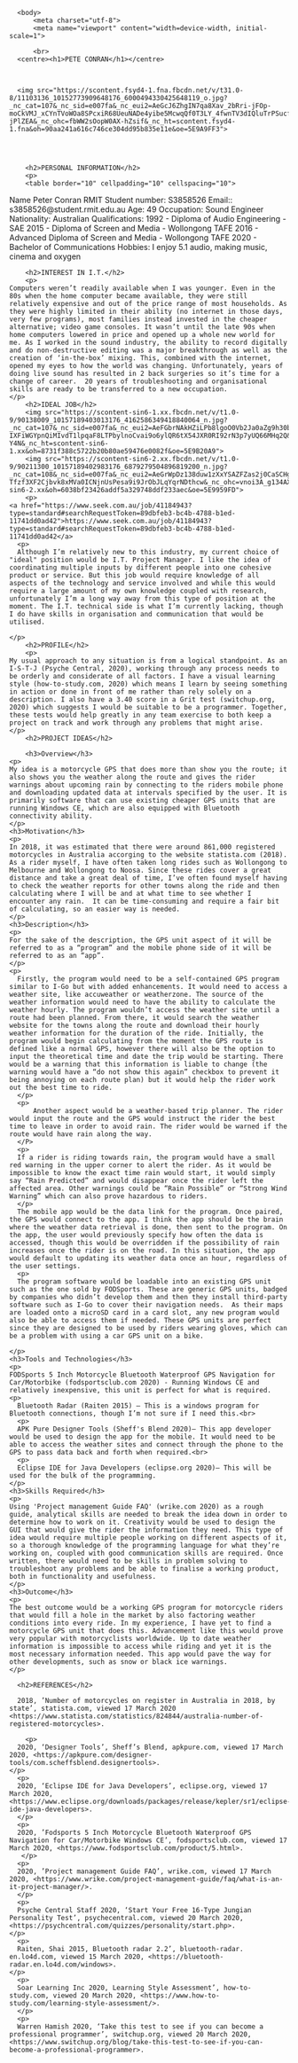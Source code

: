 <html>
   

      <body>
          <meta charset="utf-8">
          <meta name="viewport" content="width=device-width, initial-scale=1">
   
          <br>
      <centre><h1>PETE CONRAN</h1></centre>
  
  
    
      <img src="https://scontent.fsyd4-1.fna.fbcdn.net/v/t31.0-8/11103136_10152773909648176_6000494330425648119_o.jpg?_nc_cat=107&_nc_sid=e007fa&_nc_eui2=AeGcJ6ZhgIN7qa8Xav_2bRri-jFOp-moCkVMJ_xCYnTVoWOa8SPcxiR68UeuNADe4yibe5McwqQf0T3LY_4fwnTV3dIQluTrPSucfQp-jPlZEA&_nc_ohc=fbWW2sOopW0AX-hZsif&_nc_ht=scontent.fsyd4-1.fna&oh=90aa241a616c746ce304dd95b835e11e&oe=5E9A9FF3">
   

  
    
        <h2>PERSONAL INFORMATION</h2>
        <p>
        <table border="10" cellpadding="10" cellspacing="10">
<tr>
  <th>Name</th>
  <th>Peter Conran</th>
</tr>
  <tr>
  <td>RMIT Student number:</td>
  <td>S3858526</td>
</tr>
 <tr>
  <td>Email::</td>
  <td>s3858526@student.rmit.edu.au</td>
</tr>
<tr>
  <td>Age:</td>
  <td>49</td>
</tr>
<tr>
  <td>Occupation:</td>
  <td>Sound Engineer</td>
</tr>
<tr>
  <td>Nationality:</td>
  <td>Australian</td>
</tr>
<tr>
  <td>Qualifications:</td>
  <td>1992 - Diploma of Audio Engineering - SAE</td>
</tr>
<tr>
  <td></td>
  <td>2015 - Diploma of Screen and Media - Wollongong TAFE</td>
</tr>
<tr>
  <td></td>
  <td>2016 - Advanced Diploma of Screen and Media - Wollongong TAFE</td>
</tr>
<tr>
  <td></td>
  <td>2020 - Bachelor of Communications</td>
</tr>
<tr>
  <td>Hobbies:</td>
  <td>I enjoy 5.1 audio, making music, cinema and oxygen</td>
</tr>
</table>
        </p>

        <h2>INTEREST IN I.T.</h2>
        <p>
    Computers weren’t readily available when I was younger. Even in the 80s when the home computer became available, they were still relatively expensive and out of the price range of most households. As they were highly limited in their ability (no internet in those days, very few programs), most families instead invested in the cheaper alternative; video game consoles. It wasn’t until the late 90s when home computers lowered in price and opened up a whole new world for me. As I worked in the sound industry, the ability to record digitally and do non-destructive editing was a major breakthrough as well as the creation of ‘in-the-box’ mixing. This, combined with the internet, opened my eyes to how the world was changing. Unfortunately, years of doing live sound has resulted in 2 back surgeries so it’s time for a change of career.  20 years of troubleshooting and organisational skills are ready to be transferred to a new occupation. 
    </p>
        <h2>IDEAL JOB</h2>
        <img src="https://scontent-sin6-1.xx.fbcdn.net/v/t1.0-9/90138009_10157189403013176_4162586349418840064_n.jpg?_nc_cat=107&_nc_sid=e007fa&_nc_eui2=AeFGbrNAkHZiLPb8lgoO0Vb2Ja0aZg9h30bRZ7N-IXFiWGYpnQiMIvdT1lpqaF8LTPbylnoCvai9o6ylQR6tX54JXR0RI92rN3p7yUQ66MHq2Q&_nc_ohc=m6TnIKX3QUcAX8F-Y4N&_nc_ht=scontent-sin6-1.xx&oh=8731f388c5722b20b80ae59476e0082f&oe=5E9B20A9">
        <img src="https://scontent-sin6-2.xx.fbcdn.net/v/t1.0-9/90211300_10157189402983176_6879279504896819200_n.jpg?_nc_cat=108&_nc_sid=e007fa&_nc_eui2=AeGrWpDz138duw1zXxYSAZFZas2j0CaSCHgc8RLiXC7BCuHxDyNj1Bq9axFv-Tfzf3XF2Cjbvk8xMVa0ICNjnUsPesa9i9JrObJLqYqrNDthcw&_nc_ohc=vnoi3A_g134AX8qwdo2&_nc_ht=scontent-sin6-2.xx&oh=6038bf23426addf5a329748ddf233aec&oe=5E9959FD">
        <p>
    <a href="https://www.seek.com.au/job/41184943?type=standard#searchRequestToken=89dbfeb3-bc4b-4788-b1ed-11741dd0ad42">https://www.seek.com.au/job/41184943?type=standard#searchRequestToken=89dbfeb3-bc4b-4788-b1ed-11741dd0ad42</a>
      <p>
      Although I’m relatively new to this industry, my current choice of "ideal" position would be I.T. Project Manager. I like the idea of coordinating multiple inputs by different people into one cohesive product or service. But this job would require knowledge of all aspects of the technology and service involved and while this would require a large amount of my own knowledge coupled with research, unfortunately I’m a long way away from this type of position at the moment. The I.T. technical side is what I’m currently lacking, though I do have skills in organisation and communication that would be utilised.

    </p>
        <h2>PROFILE</h2>
        <p>
    My usual approach to any situation is from a logical standpoint. As an I-S-T-J (Psyche Central, 2020), working through any process needs to be orderly and considerate of all factors. I have a visual learning style (how-to-study.com, 2020) which means I learn by seeing something in action or done in front of me rather than rely solely on a description. I also have a 3.40 score in a Grit test (switchup.org, 2020) which suggests I would be suitable to be a programmer. Together, these tests would help greatly in any team exercise to both keep a project on track and work through any problems that might arise.
    </p>
        <h2>PROJECT IDEAS</h2>
        
        <h3>Overview</h3>
    <p>
    My idea is a motorcycle GPS that does more than show you the route; it also shows you the weather along the route and gives the rider warnings about upcoming rain by connecting to the riders mobile phone and downloading updated data at intervals specified by the user. It is primarily software that can use existing cheaper GPS units that are running Windows CE, which are also equipped with Bluetooth connectivity ability. 
    </p>
    <h3>Motivation</h3>
    <p>
    In 2018, it was estimated that there were around 861,000 registered motorcycles in Australia accorging to the website statista.com (2018). As a rider myself, I have often taken long rides such as Wollongong to Melbourne and Wollongong to Noosa. Since these rides cover a great distance and take a great deal of time, I’ve often found myself having to check the weather reports for other towns along the ride and then calculating where I will be and at what time to see whether I encounter any rain.  It can be time-consuming and require a fair bit of calculating, so an easier way is needed. 
    </p>
    <h3>Description</h3>
    <p>
    For the sake of the description, the GPS unit aspect of it will be referred to as a “program” and the mobile phone side of it will be referred to as an “app”.
    </p>
    <p>
      Firstly, the program would need to be a self-contained GPS program similar to I-Go but with added enhancements. It would need to access a weather site, like accuweather or weatherzone. The source of the weather information would need to have the ability to calculate the weather hourly. The program wouldn’t access the weather site until a route had been planned. From there, it would search the weather website for the towns along the route and download their hourly weather information for the duration of the ride. Initially, the program would begin calculating from the moment the GPS route is defined like a normal GPS, however there will also be the option to input the theoretical time and date the trip would be starting. There would be a warning that this information is liable to change (the warning would have a “do not show this again” checkbox to prevent it being annoying on each route plan) but it would help the rider work out the best time to ride.
      </p>
      <p>
          Another aspect would be a weather-based trip planner. The rider would input the route and the GPS would instruct the rider the best time to leave in order to avoid rain. The rider would be warned if the route would have rain along the way. 
      </P>
      <p>
      If a rider is riding towards rain, the program would have a small red warning in the upper corner to alert the rider. As it would be impossible to know the exact time rain would start, it would simply say “Rain Predicted” and would disappear once the rider left the affected area. Other warnings could be “Rain Possible” or “Strong Wind Warning” which can also prove hazardous to riders.
      </p>
      The mobile app would be the data link for the program. Once paired, the GPS would connect to the app. I think the app should be the brain where the weather data retrieval is done, then sent to the program. On the app, the user would previously specify how often the data is accessed, though this would be overridden if the possibility of rain increases once the rider is on the road. In this situation, the app would default to updating its weather data once an hour, regardless of the user settings.
      <p>
      The program software would be loadable into an existing GPS unit such as the one sold by FODSports. These are generic GPS units, badged by companies who didn’t develop them and then they install third-party software such as I-Go to cover their navigation needs.  As their maps are loaded onto a microSD card in a card slot, any new program would also be able to access them if needed. These GPS units are perfect since they are designed to be used by riders wearing gloves, which can be a problem with using a car GPS unit on a bike.

    </p>
    <h3>Tools and Technologies</h3>
    <p>
    FODSports 5 Inch Motorcycle Bluetooth Waterproof GPS Navigation for Car/Motorbike (fodsportsclub.com 2020) - Running Windows CE and relatively inexpensive, this unit is perfect for what is required.
    <p>
      Bluetooth Radar (Raiten 2015) – This is a windows program for Bluetooth connections, though I’m not sure if I need this.<br>
      <p>
      APK Pure Designer Tools (Sheff's Blend 2020)– This app developer would be used to design the app for the mobile. It would need to be able to access the weather sites and connect through the phone to the GPS to pass data back and forth when required.<br>
      <p>
      Eclipse IDE for Java Developers (eclipse.org 2020)– This will be used for the bulk of the programming.
    </p>
    <h3>Skills Required</h3>
    <p>
    Using 'Project management Guide FAQ' (wrike.com 2020) as a rough guide, analytical skills are needed to break the idea down in order to determine how to work on it. Creativity would be used to design the GUI that would give the rider the information they need. This type of idea would require multiple people working on different aspects of it, so a thorough knowledge of the programming language for what they’re working on, coupled with good communication skills are required. Once written, there would need to be skills in problem solving to troubleshoot any problems and be able to finalise a working product, both in functionality and usefulness. 
    </p>
    <h3>Outcome</h3>
    <p>
    The best outcome would be a working GPS program for motorcycle riders that would fill a hole in the market by also factoring weather conditions into every ride. In my experience, I have yet to find a motorcycle GPS unit that does this. Advancement like this would prove very popular with motorcyclists worldwide. Up to date weather information is impossible to access while riding and yet it is the most necessary information needed. This app would pave the way for other developments, such as snow or black ice warnings.
    </p>

      <h2>REFERENCES</h2>

      2018, ’Number of motorcycles on register in Australia in 2018, by state’, statista.com, viewed 17 March 2020 <https://www.statista.com/statistics/824844/australia-number-of-registered-motorcycles>.

        <p>
      2020, ‘Designer Tools’, Sheff’s Blend, apkpure.com, viewed 17 March 2020, <https://apkpure.com/designer-tools/com.scheffsblend.designertools>.
    </p>
      <p>
      2020, ‘Eclipse IDE for Java Developers’, eclipse.org, viewed 17 March 2020, <https://www.eclipse.org/downloads/packages/release/kepler/sr1/eclipse-ide-java-developers>.
      </p>  
      <p>
      2020, ’Fodsports 5 Inch Motorcycle Bluetooth Waterproof GPS Navigation for Car/Motorbike Windows CE’, fodsportsclub.com, viewed 17 March 2020, <https://www.fodsportsclub.com/product/5.html>.
       </p> 
      <p>
      2020, ’Project management Guide FAQ’, wrike.com, viewed 17 March 2020, <https://www.wrike.com/project-management-guide/faq/what-is-an-it-project-manager/>.
      </p>
      <p>
      Psyche Central Staff 2020, ‘Start Your Free 16-Type Jungian Personality Test’, psychecentral.com, viewed 20 March 2020, <https://psychcentral.com/quizzes/personality/start.php>.
    </p>
      <p>
      Raiten, Shai 2015, Bluetooth radar 2.2’, bluetooth-radar. en.lo4d.com, viewed 15 March 2020, <https://bluetooth-radar.en.lo4d.com/windows>.
    </p>
      <p>
      Soar Learning Inc 2020, Learning Style Assessment’, how-to-study.com, viewed 20 March 2020, <https://www.how-to-study.com/learning-style-assessment/>.
      </p>
      <p>
      Warren Hamish 2020, ‘Take this test to see if you can become a professional programmer’, switchup.org, viewed 20 March 2020, <https://www.switchup.org/blog/take-this-test-to-see-if-you-can-become-a-professional-programmer>.

    
